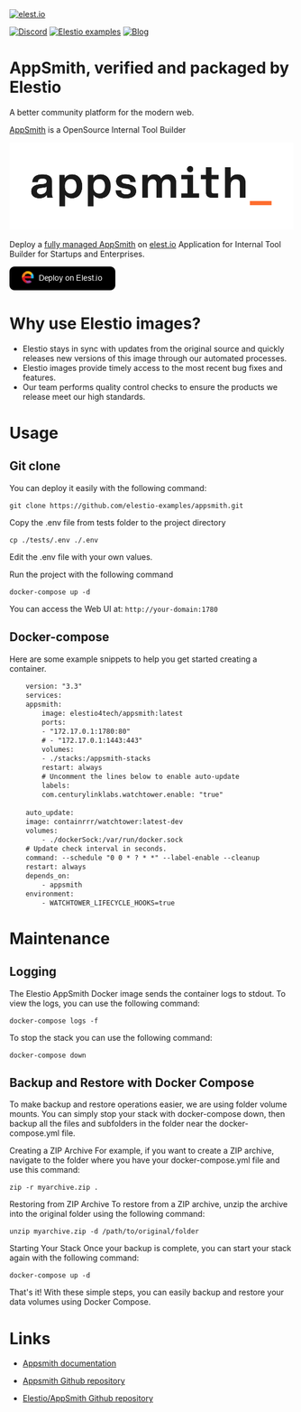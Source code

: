<a href="https://elest.io">
  <img src="https://elest.io/images/elestio.svg" alt="elest.io" width="150" height="75">
</a>

[![Discord](https://img.shields.io/static/v1.svg?logo=discord&color=f78A38&labelColor=083468&logoColor=ffffff&style=for-the-badge&label=Discord&message=community)](https://discord.gg/4T4JGaMYrD "Get instant assistance and engage in live discussions with both the community and team through our chat feature.")
[![Elestio examples](https://img.shields.io/static/v1.svg?logo=github&color=f78A38&labelColor=083468&logoColor=ffffff&style=for-the-badge&label=github&message=open%20source)](https://github.com/elestio-examples "Access the source code for all our repositories by viewing them.")
[![Blog](https://img.shields.io/static/v1.svg?color=f78A38&labelColor=083468&logoColor=ffffff&style=for-the-badge&label=elest.io&message=Blog)](https://blog.elest.io "Latest news about elestio, open source software, and DevOps techniques.")

# AppSmith, verified and packaged by Elestio

A better community platform for the modern web.

[AppSmith](https://www.appsmith.com/) is a OpenSource Internal Tool Builder

<img src="https://github.com/elestio-examples/appsmith/raw/main/appsmith.png" alt="outline" width="800">

Deploy a <a target="_blank" href="https://elest.io/open-source/castopod">fully managed AppSmith</a> on <a target="_blank" href="https://elest.io/">elest.io</a> Application for Internal Tool Builder for Startups and Enterprises.

[![deploy](https://github.com/elestio-examples/appsmith/raw/main/deploy-on-elestio.png)](https://dash.elest.io/deploy?source=cicd&social=dockerCompose&url=https://github.com/elestio-examples/appsmith)

# Why use Elestio images?

- Elestio stays in sync with updates from the original source and quickly releases new versions of this image through our automated processes.
- Elestio images provide timely access to the most recent bug fixes and features.
- Our team performs quality control checks to ensure the products we release meet our high standards.

# Usage

## Git clone

You can deploy it easily with the following command:

    git clone https://github.com/elestio-examples/appsmith.git

Copy the .env file from tests folder to the project directory

    cp ./tests/.env ./.env

Edit the .env file with your own values.


Run the project with the following command

    docker-compose up -d

You can access the Web UI at: `http://your-domain:1780`

## Docker-compose

Here are some example snippets to help you get started creating a container.

        version: "3.3"
        services:
        appsmith:
            image: elestio4tech/appsmith:latest
            ports:
            - "172.17.0.1:1780:80"
            # - "172.17.0.1:1443:443"
            volumes:
            - ./stacks:/appsmith-stacks
            restart: always
            # Uncomment the lines below to enable auto-update
            labels:
            com.centurylinklabs.watchtower.enable: "true"

        auto_update:
        image: containrrr/watchtower:latest-dev
        volumes:
            - ./dockerSock:/var/run/docker.sock
        # Update check interval in seconds.
        command: --schedule "0 0 * ? * *" --label-enable --cleanup
        restart: always
        depends_on:
            - appsmith
        environment:
            - WATCHTOWER_LIFECYCLE_HOOKS=true


# Maintenance

## Logging

The Elestio AppSmith Docker image sends the container logs to stdout. To view the logs, you can use the following command:

    docker-compose logs -f

To stop the stack you can use the following command:

    docker-compose down

## Backup and Restore with Docker Compose

To make backup and restore operations easier, we are using folder volume mounts. You can simply stop your stack with docker-compose down, then backup all the files and subfolders in the folder near the docker-compose.yml file.

Creating a ZIP Archive
For example, if you want to create a ZIP archive, navigate to the folder where you have your docker-compose.yml file and use this command:

    zip -r myarchive.zip .

Restoring from ZIP Archive
To restore from a ZIP archive, unzip the archive into the original folder using the following command:

    unzip myarchive.zip -d /path/to/original/folder

Starting Your Stack
Once your backup is complete, you can start your stack again with the following command:

    docker-compose up -d

That's it! With these simple steps, you can easily backup and restore your data volumes using Docker Compose.

# Links

- <a target="_blank" href="https://www.appsmith.com/">Appsmith documentation</a>

- <a target="_blank" href="https://github.com/appsmithorg/appsmith">Appsmith Github repository</a>

- <a target="_blank" href="https://github.com/elestio-examples/appsmith">Elestio/AppSmith Github repository</a>
